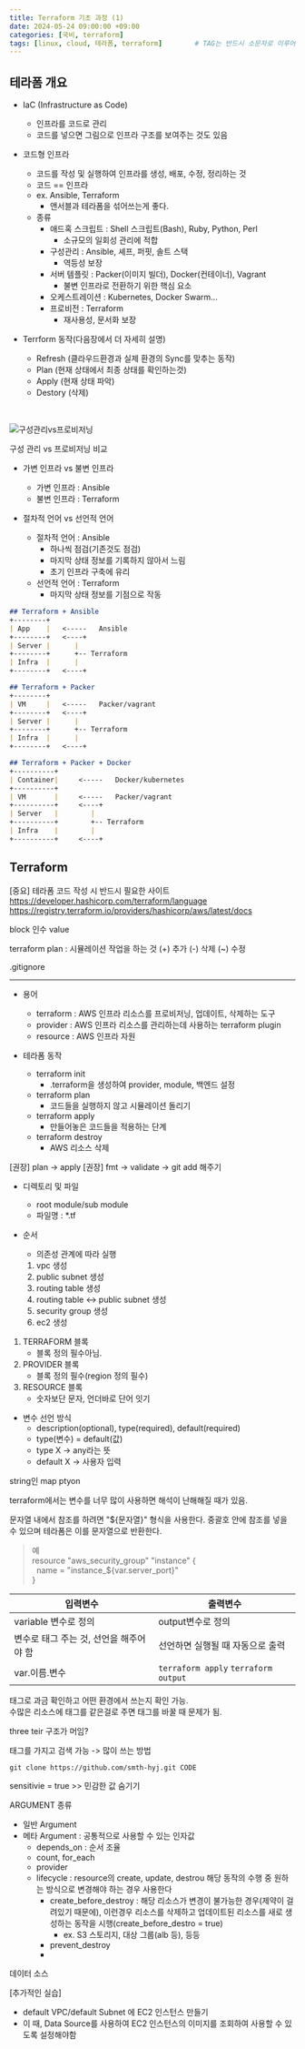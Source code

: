 ```yaml
---
title: Terraform 기초 과정 (1)
date: 2024-05-24 09:00:00 +09:00
categories: [국비, terraform]
tags: [linux, cloud, 테라폼, terraform]		# TAG는 반드시 소문자로 이루어져야함!
---
```


## 테라폼 개요

- IaC (Infrastructure as Code)
    - 인프라를 코드로 관리
    - 코드를 넣으면 그림으로 인프라 구조를 보여주는 것도 있음

- 코드형 인프라
    - 코드를 작성 및 실행하여 인프라를 생성, 배포, 수정, 정리하는 것
    - 코드 == 인프라
    - ex. Ansible, Terraform
        - 앤서블과 테라폼을 섞어쓰는게 좋다.
    - 종류
        - 애드혹 스크립트 : Shell 스크립트(Bash), Ruby, Python, Perl
            - 소규모의 일회성 관리에 적합
        - 구성관리 : Ansible, 셰프, 퍼핏, 솔트 스택
            - 역등성 보장
        - 서버 템플릿 : Packer(이미지 빌더), Docker(컨테이너), Vagrant
            - 불변 인프라로 전환하기 위한 핵심 요소
        - 오케스트레이션 : Kubernetes, Docker Swarm...
        - 프로비전 : Terraform
            - 재사용성, 문서화 보장

- Terrform 동작(다음장에서 더 자세히 설명)
    - Refresh (클라우드환경과 실제 환경의 Sync를 맞추는 동작)
    - Plan (현재 상태에서 최종 상태를 확인하는것)
    - Apply (현재 상태 파악)
    - Destory (삭제)

&nbsp;    

![구성관리vs프로비저닝](https://cdn.itdaily.kr/news/photo/202110/204606_205168_410.jpg)

구성 관리 vs 프로비저닝 비교


- 가변 인프라 vs 불변 인프라
    - 가변 인프라 : Ansible 
    - 불변 인프라 : Terraform

- 절차적 언어 vs 선언적 언어
    - 절차적 언어 : Ansible
        - 하나씩 점검(기존것도 점검)
        - 마지막 상태 정보를 기록하지 않아서 느림
        - 초기 인프라 구축에 유리
    - 선언적 언어 : Terraform
        - 마지막 상태 정보를 기점으로 작동


```markdown
## Terraform + Ansible
+--------+
| App    | 	 <-----   Ansible
+--------+	 <----+
| Server |		|
+--------+		+-- Terraform
| Infra  | 	   	|
+--------+	 <----+

## Terraform + Packer
+--------+
| VM     | 	 <-----   Packer/vagrant
+--------+	 <----+
| Server |		|
+--------+		+-- Terraform
| Infra  | 	    |
+--------+	 <----+

## Terraform + Packer + Docker
+----------+
| Container| 	 <-----   Docker/kubernetes
+----------+
| VM       |	 <-----   Packer/vagrant
+----------+	 <----+
| Server   |		|
+----------+		+-- Terraform
| Infra    |	    |
+----------+	 <----+
```


## Terraform 


[중요] 테라폼 코드 작성 시 반드시 필요한 사이트  
https://developer.hashicorp.com/terraform/language  
https://registry.terraform.io/providers/hashicorp/aws/latest/docs  

block 인수 value

terraform plan : 시뮬레이션 작업을 하는 것
(+) 추가
(-) 삭제
(~) 수정

.gitignore 

---

- 용어
    - terraform :  AWS 인프라 리소스를 프로비저닝, 업데이트, 삭제하는 도구 
    - provider : AWS 인프라 리소스를 관리하는데 사용하는 terraform plugin 
    - resource : AWS 인프라 자원

- 테라폼 동작
    - terraform init
        - .terraform을 생성하여 provider, module, 백엔드 설정
    - terraform plan
        - 코드들을 실행하지 않고 시뮬레이션 돌리기
    - terraform apply
        - 만들어놓은 코드들을 적용하는 단계
    - terraform destroy
        - AWS 리소스 삭제

[권장] plan -> apply
[권장] fmt -> validate -> git add 해주기

- 디렉토리 및 파일
    - root module/sub module
    - 파일명 : *.tf

- 순서
    * 의존성 관계에 따라 실행
    1. vpc 생성
    2. public subnet 생성
    3. routing table 생성
    3. routing table <-> public subnet 생성
    4. security group 생성
    5. ec2 생성

1. TERRAFORM 블록
    - 블록 정의 필수아님.
1. PROVIDER 블록
    - 블록 정의 필수(region 정의 필수)
1. RESOURCE 블록
    - 숫자보단 문자, 언더바로 단어 잇기


- 변수 선언 방식
    - description(optional), type(required), default(required)
    - type(변수) = default(값)
    - type X -> any라는 뜻
    - default X -> 사용자 입력


string인 map
ptyon 

terraform에서는 변수를 너무 많이 사용하면 해석이 난해해질 때가 있음. 

문자열 내에서 참조를 하려면 "${문자열}" 형식을 사용한다. 중괄호 안에 참조를 넣을 수 있으며 테라폼은 이를 문자열으로 반환한다.  
> 예  
> resource "aws_security_group" "instance" {  
> &nbsp;&nbsp;name = "instance_${var.server_port}"     
> }  

|입력변수|출력변수|
|-----|-----|
|variable 변수로 정의|output변수로 정의|
|변수로 태그 주는 것, 선언을 해주어야 함|선언하면 실행될 때 자동으로 출력|
|var.이름.변수|`terraform apply` `terraform output`|


태그로 과금 확인하고 어떤 환경에서 쓰는지 확인 가능.   
수많은 리소스에 태그를 같은걸로 주면 태그를 바꿀 때 문제가 됨.

three teir 구조가 머임?

태그를 가지고 검색 가능 -> 많이 쓰는 방법

`git clone https://github.com/smth-hyj.git CODE`

sensitivie = true >> 민감한 값 숨기기

ARGUMENT 종류
- 일반 Argument
- 메타 Argument : 공통적으로 사용할 수 있는 인자값
    - depends_on : 순서 조율
    - count, for_each 
    - provider 
    - lifecycle : resource의 create, update, destrou 해당 동작의 수행 중 원하는 방식으로 변경해야 하는 경우 사용한다
        - create_before_destroy : 해당 리소스가 변경이 불가능한 경우(제약이 걸려있기 때문에), 이런경우 리소스를 삭제하고 업데이트된 리소스를 새로 생성하는 동작을 시행(create_before_destro =  true)
            - ex. S3 스토리지, 대상 그룹(alb 등), 등등
        - prevent_destroy
        - 
        
데이터 소스 

[추가적인 실습]
- default VPC/default Subnet 에 EC2 인스턴스 만들기
- 이 때, Data Source를 사용하여 EC2 인스턴스의 이미지를 조회하여 사용할 수 있도록 설정해야함

